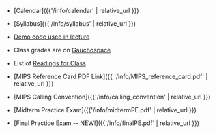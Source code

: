 * [Calendar]({{'/info/calendar' | relative_url }})
* [Syllabus]({{'/info/syllabus' | relative_url }})
* [Demo code used in lecture](http://cs.ucsb.edu/~zmatni/cs64w20/demos/)
* Class grades are on [Gauchospace](https://gauchospace.ucsb.edu)
* List of [Readings for Class](http://cs.ucsb.edu/~zmatni/cs64w20/documentation/handouts/)
* <i class="far fa-file-pdf"></i> [MIPS Reference Card PDF Link]({{ '/info/MIPS_reference_card.pdf' | relative_url }})
* [MIPS Calling Convention]({{'/info/calling_convention' | relative_url }})

* <i class="far fa-file-pdf"></i> [Midterm Practice Exam]({{'/info/midtermPE.pdf' | relative_url }})
* <i class="far fa-file-pdf"></i> [Final Practice Exam -- NEW!]({{'/info/finalPE.pdf' | relative_url }})

